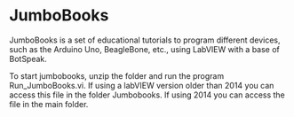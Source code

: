 # JumboBooks

JumboBooks is a set of educational tutorials to program different devices, such as the Arduino Uno, BeagleBone, etc., using LabVIEW with a base of BotSpeak.

To start jumbobooks, unzip the folder and run the program Run_JumboBooks.vi. If using a labVIEW version older than 2014 you can access this file in the folder Jumbobooks. If using 2014 you can access the file in the main folder.

